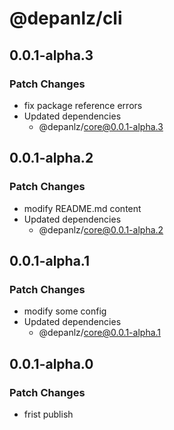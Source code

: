 # @depanlz/cli

## 0.0.1-alpha.3

### Patch Changes

- fix package reference errors
- Updated dependencies
  - @depanlz/core@0.0.1-alpha.3

## 0.0.1-alpha.2

### Patch Changes

- modify README.md content
- Updated dependencies
  - @depanlz/core@0.0.1-alpha.2

## 0.0.1-alpha.1

### Patch Changes

- modify some config
- Updated dependencies
  - @depanlz/core@0.0.1-alpha.1

## 0.0.1-alpha.0

### Patch Changes

- frist publish
